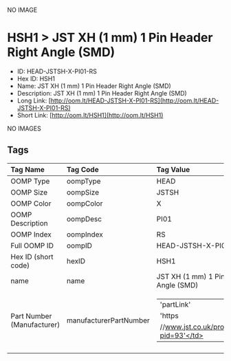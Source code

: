 


  
NO IMAGE  
# HSH1 > JST XH (1 mm) 1 Pin Header Right Angle (SMD)

- ID: HEAD-JSTSH-X-PI01-RS
- Hex ID: HSH1
- Name: JST XH (1 mm) 1 Pin Header Right Angle (SMD)
- Description: JST XH (1 mm) 1 Pin Header Right Angle (SMD)
- Long Link: [http://oom.lt/HEAD-JSTSH-X-PI01-RS](http://oom.lt/HEAD-JSTSH-X-PI01-RS)
- Short Link: [http://oom.lt/HSH1](http://oom.lt/HSH1)
  
NO IMAGES  
## Tags
  

|Tag Name|Tag Code|Tag Value|
| :--- | :--- | :--- |
|OOMP Type|oompType|HEAD|
|OOMP Size|oompSize|JSTSH|
|OOMP Color|oompColor|X|
|OOMP Description|oompDesc|PI01|
|OOMP Index|oompIndex|RS|
|Full OOMP ID|oompID|HEAD-JSTSH-X-PI01-RS|
|Hex ID (short code)|hexID|HSH1|
|name|name|JST XH (1 mm) 1 Pin Header Right Angle (SMD)|
|Part Number (Manufacturer)|manufacturerPartNumber|<table><tr><td>'partLink'</td></tr><tr><td> 'https</td></tr><tr><td>//www.jst.co.uk/productSeries.php?pid=93'</td></tr></table>|
||||
